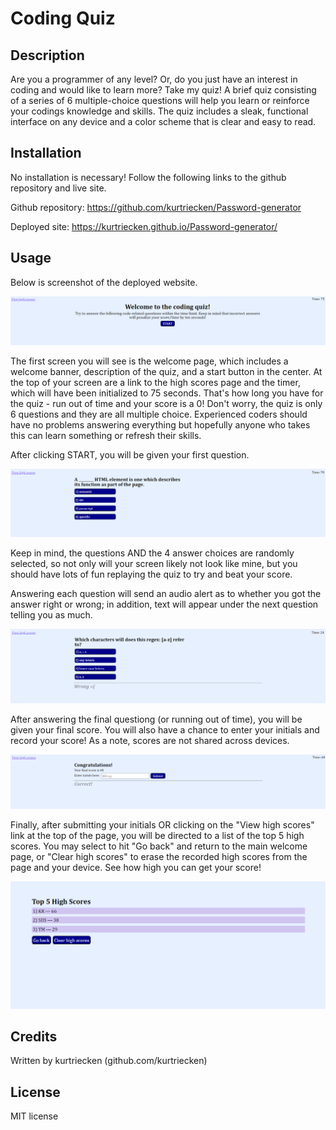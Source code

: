 # Coding Quiz

## Description

Are you a programmer of any level? Or, do you just have an interest in coding and would like to learn more? Take my quiz! A brief quiz consisting of a series of 6 multiple-choice questions will help you learn or reinforce your codings knowledge and skills. The quiz includes a sleak, functional interface on any device and a color scheme that is clear and easy to read.

## Installation

No installation is necessary! Follow the following links to the github repository and live site.

Github repository: https://github.com/kurtriecken/Password-generator

Deployed site: https://kurtriecken.github.io/Password-generator/

## Usage

Below is screenshot of the deployed website. 

![Screenshot](./assets/screenshots/screenshot_1.png)

The first screen you will see is the welcome page, which includes a welcome banner, description of the quiz, and a start button in the center. At the top of your screen are a link to the high scores page and the timer, which will have been initialized to 75 seconds. That's how long you have for the quiz - run out of time and your score is a 0! Don't worry, the quiz is only 6 questions and they are all multiple choice. Experienced coders should have no problems answering everything but hopefully anyone who takes this can learn something or refresh their skills.

After clicking START, you will be given your first question.

![Screenshot](./assets/screenshots/screenshot_2.png)

Keep in mind, the questions AND the 4 answer choices are randomly selected, so not only will your screen likely not look like mine, but you should have lots of fun replaying the quiz to try and beat your score.

Answering each question will send an audio alert as to whether you got the answer right or wrong; in addition, text will appear under the next question telling you as much.

![Screenshot](./assets/screenshots/screenshot_3.png)

After answering the final questiong (or running out of time), you will be given your final score. You will also have a chance to enter your initials and record your score! As a note, scores are not shared across devices.

![Screenshot](./assets/screenshots/screenshot_5.png)

Finally, after submitting your initials OR clicking on the "View high scores" link at the top of the page, you will be directed to a list of the top 5 high scores. You may select to hit "Go back" and return to the main welcome page, or "Clear high scores" to erase the recorded high scores from the page and your device. See how high you can get your score!

![Screenshot](./assets/screenshots/screenshot_4.png)

## Credits

Written by kurtriecken (github.com/kurtriecken)

## License

MIT license